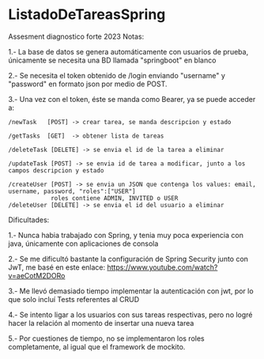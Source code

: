 # ListadoDeTareasSpring
Assesment diagnostico forte 2023
Notas:

1.- La base de datos se genera automáticamente con usuarios de prueba, únicamente se necesita una BD llamada "springboot" en blanco

2.- Se necesita el token obtenido de /login enviando "username" y "password" en formato json por medio de POST.

3.- Una vez con el token, éste se manda como Bearer, ya se puede acceder a:

	/newTask   [POST] -> crear tarea, se manda descripcion y estado
 
	/getTasks  [GET]  -> obtener lista de tareas
 
	/deleteTask [DELETE] -> se envia el id de la tarea a eliminar
 
	/updateTask [POST] -> se envia id de tarea a modificar, junto a los campos descripcion y estado
 
	/createUser [POST] -> se envia un JSON que contenga los values: email, username, password, "roles":["USER"]
				roles contiene ADMIN, INVITED o USER
	/deleteUser [DELETE] -> se envia el id del usuario a eliminar

Dificultades:

1.- Nunca habia trabajado con Spring, y tenia muy poca experiencia con java, únicamente con aplicaciones de consola

2.- Se me dificultó bastante la configuración de Spring Security junto con JwT, me basé en este enlace: https://www.youtube.com/watch?v=aeCotM2DORo

3.- Me llevó demasiado tiempo implementar la autenticación con jwt, por lo que solo incluí Tests referentes al CRUD

4.- Se intento ligar a los usuarios con sus tareas respectivas, pero no logré hacer la relación al momento de insertar una nueva tarea

5.- Por cuestiones de tiempo, no se implementaron los roles completamente, al igual que el framework de mockito.

